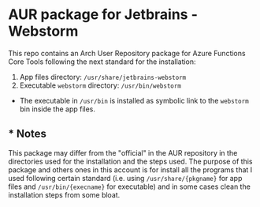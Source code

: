 # AUR package for Jetbrains - Webstorm
This repo contains an Arch User Repository package for Azure Functions Core Tools following the next standard for the installation:

1. App files directory: `/usr/share/jetbrains-webstorm`
2. Executable `webstorm` directory: `/usr/bin/webstorm`

* The executable in `/usr/bin` is installed as symbolic link to the `webstorm` bin inside the app files.

## * Notes

This package may differ from the "official" in the AUR repository in the directories used for the installation and the steps used. The purpose of this package and others 
ones in this account is for install all the programs that I used following certain standard (i.e. using `/usr/share/{pkgname}` for app files and `/usr/bin/{execname}`
for executable) and in some cases clean the installation steps from some bloat.

